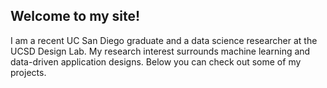 ## Welcome to my site!

I am a recent UC San Diego graduate and a data science researcher at the UCSD Design Lab. My research interest surrounds machine learning and data-driven application designs. Below you can check out some of my projects.

